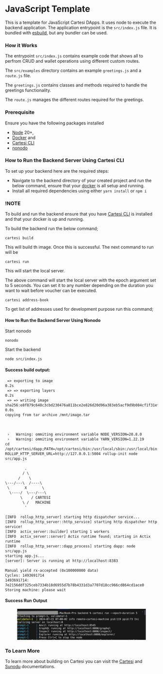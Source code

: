 # JavaScript Template

This is a template for JavaScript Cartesi DApps. It uses node to execute the backend application. The application entrypoint is the `src/index.js` file. It is bundled with [esbuild](https://esbuild.github.io/), but any bundler can be used.

### How it Works

The entrypoint `src/index.js` contains example code that shows all to perfrom CRUD and wallet operations using different custom routes.

The `src/examples` directory contains an example `greetings.js` and a `route.js` file.

The `greetings.js` contains classes and methods required to handle the greetings functionality.

The `route.js` manages the different routes required for the greetings.

### Prerequisite

Ensure you have the following packages installed

* [Node](https://nodejs.org/en) 20+,
* [Docker](https://docs.docker.com/desktop/install/windows-install/) and
* [Cartesi CLI](https://docs.sunodo.io/guide/introduction/installing)
* [nonodo](https://github.com/Calindra/nonodo/tree/main)

### How to Run the Backend Server Using Cartesi CLI

To set up your backend here are the required steps:

* Navigate to the backend directory of your created project and run the below command, ensure that your [docker](https://docs.docker.com/engine/install/) is all setup and running.
* Install all required dependencies using either `yarn install` or `npm i`

### !NOTE

To build and run the backend ensure that you have [Cartesi CLI](https://docs.sunodo.io/guide/introduction/installing) is installed and that your docker is up and running.

To build the backend run the below command;

```
cartesi build
```

This will build th image. Once this is successful. The next command to run will be

```
cartesi run
```

This will start the local server.

The above command will start the local server with the epoch argument set to 5 seconds. You can set it to any number depending on the duration you want to wait before voucher can be executed.

```
cartesi address-book
```

To get list of addresses used for development purpose run this command;

#### How to Run the Backend Server Using Nonodo



Start nonodo

```
nonodo
```

Start the backend

```
node src/index.js
```

#### Success build output:



```
 => exporting to image                                                                                                                                                        0.2s
 => => exporting layers                                                                                                                                                       0.2s
 => => writing image sha256:e8f879c648c3cbd230476a811bce2e826d20d96a383eb5acf9d9b084cf1f31ef                                                                                  0.0s
copying from tar archive /mnt/image.tar



 ›   Warning: ommiting environment variable NODE_VERSION=20.8.0
 ›   Warning: ommiting environment variable YARN_VERSION=1.22.19
cd /opt/cartesi/dapp;PATH=/opt/cartesi/bin:/usr/local/sbin:/usr/local/bin:/usr/sbin:/usr/bin:/sbin:/bin ROLLUP_HTTP_SERVER_URL=http://127.0.0.1:5004 rollup-init node src/app.js

         .
        / \
      /    \
\---/---\  /----\
 \       X       \
  \----/  \---/---\
       \    / CARTESI
        \ /   MACHINE
         '

[INFO  rollup_http_server] starting http dispatcher service...
[INFO  rollup_http_server::http_service] starting http dispatcher http service!
[INFO  actix_server::builder] starting 1 workers
[INFO  actix_server::server] Actix runtime found; starting in Actix runtime
[INFO  rollup_http_server::dapp_process] starting dapp: node src/app.js
starting app.js...
[server]: Server is running at http://localhost:8383

Manual yield rx-accepted (0x100000000 data)
Cycles: 1493691714
1493691714: 7e2156ddf325ceb7334b18d6955d7b78b4331d3a7707d18cc966cd864cd1ace0
Storing machine: please wait
```

#### Success Run Output

<figure><img src="../../.gitbook/assets/image.png" alt=""><figcaption></figcaption></figure>

### To Learn More

To learn more about building on Cartesi you can visit the [Cartesi](https://docs.cartesi.io/cartesi-rollups/1.3/) and [Sunodu](https://docs.sunodo.io/) documentations.

